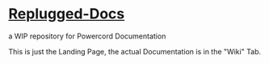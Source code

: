 # [Replugged-Docs](https://github.com/SammCheese/Replugged-Docs/wiki)
a WIP repository for Powercord Documentation


This is just the Landing Page, the actual Documentation is in the "Wiki" Tab.

